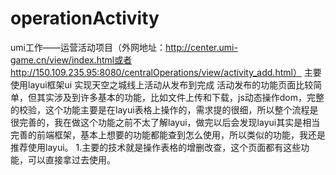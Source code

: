 ﻿# operationActivity
umi工作——运营活动项目（外网地址：http://center.umi-game.cn/view/index.html或者http://150.109.235.95:8080/centralOperations/view/activity_add.html）
主要使用layui框架ui 实现天空之城线上活动从发布到完成
活动发布的功能页面比较简单，但其实涉及到许多基本的功能，比如文件上传和下载，js动态操作dom，完整的校验，这个功能主要是在layui表格上操作的，需求提的很细，所以整个流程是很完善的，我在做这个功能之前不太了解layui，做完以后会发现layui其实是相当完善的前端框架，基本上想要的功能都能查到怎么使用，所以类似的功能，我还是推荐使用layui。
1.主要的技术就是操作表格的增删改查，这个页面都有这些功能，可以直接拿过去使用。
